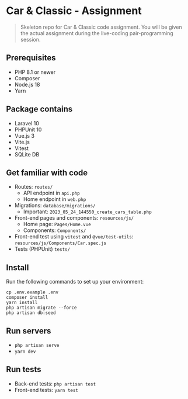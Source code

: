 # Car & Classic - Assignment

> Skeleton repo for Car & Classic code assignment. You will be given the actual assignment during the live-coding pair-programming session. 

## Prerequisites

- PHP 8.1 or newer
- Composer
- Node.js 18
- Yarn

## Package contains

- Laravel 10
- PHPUnit 10
- Vue.js 3
- Vite.js
- Vitest
- SQLite DB

## Get familiar with code

- Routes: `routes/`
  - API endpoint in `api.php`
  - Home endpoint in `web.php`
- Migrations: `database/migrations/`
  - Important: `2023_05_24_144550_create_cars_table.php`
- Front-end pages and components: `resources/js/`
  - Home page: `Pages/Home.vue`
  - Components: `Components/`
- Front-end test using `vitest` and `@vue/test-utils`: `resources/js/Components/Car.spec.js`
- Tests (PHPUnit) `tests/`

## Install

Run the following commands to set up your environment:

```shell
cp .env.example .env
composer install
yarn install
php artisan migrate --force
php artisan db:seed
```

## Run servers

- `php artisan serve`
- `yarn dev`

## Run tests

- Back-end tests: `php artisan test`
- Front-end tests: `yarn test`
